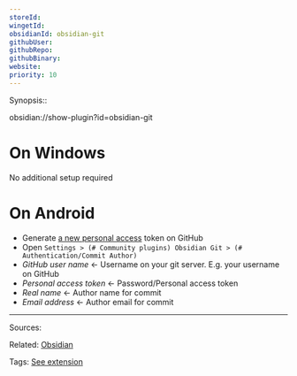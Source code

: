 ```yaml
---
storeId: 
wingetId: 
obsidianId: obsidian-git
githubUser: 
githubRepo: 
githubBinary: 
website: 
priority: 10
---
```


Synopsis::

obsidian://show-plugin?id=obsidian-git

# On Windows

No additional setup required

# On Android

- Generate [a new personal access](https://github.com/settings/tokens/new?scopes=repo) token on GitHub
- Open `Settings > (# Community plugins) Obsidian Git > (# Authentication/Commit Author)`
- *GitHub user name* ← Username on your git server. E.g. your username on GitHub
- *Personal access token* ← Password/Personal access token
- *Real name* ← Author name for commit
- *Email address* ← Author email for commit

---


Sources:

Related:
[Obsidian](Obsidian.md)

Tags:
[See extension](../notes/See%20extension.md)